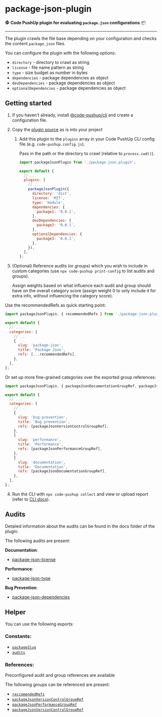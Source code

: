 # package-json-plugin

🕵️ **Code PushUp plugin for evaluating `package.json` configurations** 📦

---

The plugin crawls the file base depending on your configuration and checks the content `package.json` files.

You can configure the plugin with the following options:

- `directory` - directory to crawl as string
- `license` - file name pattern as string
- `type` - size budget as number in bytes
- `dependencies` - package dependencies as object
- `devDependencies` - package dependencies as object
- `optionalDependencies` - package dependencies as object

## Getting started

1. If you haven't already, install [@code-pushup/cli](../cli/README.md) and create a configuration file.

2. Copy the [plugin source](../package-json) as is into your project

   1. Add this plugin to the `plugins` array in your Code PushUp CLI config file (e.g. `code-pushup.config.js`).

      Pass in the path or the directory to crawl (relative to `process.cwd()`).

      ```js
      import packageJsonPlugin from './package-json.plugin';

      export default {
        // ...
        plugins: [
          // ...
          packageJsonPlugin({
            directory: 'dist',
            license: 'MIT',
            type: 'module',
            dependencies: {
              package1: '0.0.1',
            },
            devDependencies: {
              package2: '0.0.1',
            },
            optionalDependencies: {
              package3: '0.0.1',
            },
          }),
        ],
      };
      ```

3. (Optional) Reference audits (or groups) which you wish to include in custom categories (use `npx code-pushup print-config` to list audits and groups).

   Assign weights based on what influence each audit and group should have on the overall category score (assign weight 0 to only include it for extra info, without influencing the category score).

Use the recommendedRefs as quick starting point:

```js
import packageJsonPlugin, { recommendedRefs } from './package-json.plugin';

export default {
  // ...
  categories: [
    // ...
    {
      slug: 'package-json',
      title: 'Package Json',
      refs: [...recommendedRefs],
    },
  ],
};
```

Or set up more fine-grained categories over the exported group references:

```js
import packageJsonPlugin, { packageJsonDocumentationGroupRef, packageJsonPerformanceGroupRef, packageJsonVersionControlGroupRef } from './package-json.plugin';

export default {
  // ...
  categories: [
    // ...
    {
      slug: 'bug-prevention',
      title: 'Bug prevention',
      refs: [packageJsonVersionControlGroupRef],
    },
    {
      slug: 'performance',
      title: 'Performance',
      refs: [packageJsonPerformanceGroupRef],
    },
    {
      slug: 'documentation',
      title: 'Documentation',
      refs: [packageJsonDocumentationGroupRef],
    },
  ],
};
```

4. Run the CLI with `npx code-pushup collect` and view or upload report (refer to [CLI docs](../cli/README.md)).

## Audits

Detailed information about the audits can be found in the docs folder of the plugin.

The following audits are present:

**Documentation**:

- [package-json-license](./docs/license.audit.md)

**Performance**:

- [package-json-type](./docs/type.audit.md)

**Bug Prevention**:

- [package-json-dependencies](./docs/dependencies.audit.md)

## Helper

You can use the following exports:

### Constants:

- [`packageSlug`](./src/constants.ts#L5)
- [`audits`](./src/constants.ts#L6)

### References:

Preconfigured audit and group references are available

The following groups can be referenced are present:

- [`reccomendedRefs`](./src/scoring.ts#L65)
- [`packageJsonVersionControlGroupRef`](./src/scoring.ts#L20)
- [`packageJsonPerformanceGroupRef`](./src/scoring.ts#L39)
- [`packageJsonVersionControlGroupRef`](./src/scoring.ts#L58)
